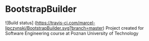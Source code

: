 # BootstrapBuilder
![Build status] (https://travis-ci.com/marcel-lipczynski/BootstrapBuilder.svg?branch=master)
Project created for Software Engineering course at Poznan University of Technology
